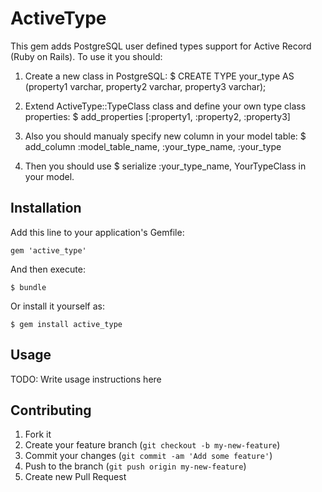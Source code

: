 # ActiveType

This gem adds PostgreSQL user defined types support for Active Record (Ruby on Rails).
To use it you should:
1) Create a new class in PostgreSQL: 
    $ CREATE TYPE your_type AS (property1 varchar, property2 varchar, property3 varchar);

2) Extend ActiveType::TypeClass class and define your own type class properties:
    $ add_properties [:property1, :property2, :property3] 

3) Also you should manualy specify new column in your model table:
    $ add_column :model_table_name, :your_type_name, :your_type

4) Then you should use 
    $ serialize :your_type_name, YourTypeClass
in your model.

## Installation

Add this line to your application's Gemfile:

    gem 'active_type'

And then execute:

    $ bundle

Or install it yourself as:

    $ gem install active_type

## Usage

TODO: Write usage instructions here

## Contributing

1. Fork it
2. Create your feature branch (`git checkout -b my-new-feature`)
3. Commit your changes (`git commit -am 'Add some feature'`)
4. Push to the branch (`git push origin my-new-feature`)
5. Create new Pull Request
